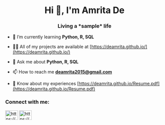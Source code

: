 <h1 align="center">Hi 👋, I'm Amrita De</h1>
<h3 align="center">Living a *sample* life</h3>

- 🌱 I’m currently learning **Python, R, SQL**

- 👨‍💻 All of my projects are available at [https://deamrita.github.io/](https://deamrita.github.io/)

- 💬 Ask me about **Python, R, SQL**

- 📫 How to reach me **deamrita2015@gmail.com**

- 📄 Know about my experiences [https://deamrita.github.io/Resume.pdf](https://deamrita.github.io/Resume.pdf)

<h3 align="left">Connect with me:</h3>
<p align="left">
<a href="https://linkedin.com/in/https://www.linkedin.com/in/amrita-de-8109b2125/" target="blank"><img align="center" src="https://raw.githubusercontent.com/rahuldkjain/github-profile-readme-generator/master/src/images/icons/Social/linked-in-alt.svg" alt="https://www.linkedin.com/in/amrita-de-8109b2125/" height="30" width="40" /></a>
<a href="https://instagram.com/https://www.instagram.com/amri_ta.96/" target="blank"><img align="center" src="https://raw.githubusercontent.com/rahuldkjain/github-profile-readme-generator/master/src/images/icons/Social/instagram.svg" alt="https://www.instagram.com/amri_ta.96/" height="30" width="40" /></a>
</p>



